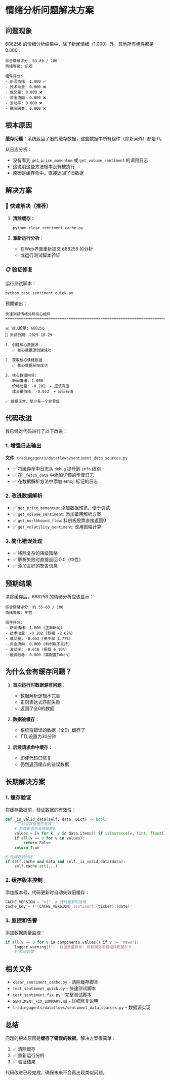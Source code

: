 # 情绪分析问题解决方案

## 问题现象

688256 的情绪分析结果中，除了新闻情绪（1.000）外，其他所有组件都是 0.000：

```
综合情绪评分: 63.89 / 100
情绪等级: 乐观

组件评分:
- 新闻情绪: 1.000 ✅
- 技术动量: 0.000 ❌
- 成交量: 0.000 ❌
- 资金流向: 0.000 ❌
- 波动率: 0.000 ❌
- 融资融券: 0.000 ❌
```

## 根本原因

**缓存问题**：系统返回了旧的缓存数据，这些数据中所有组件（除新闻外）都是 0。

从日志分析：
- 没有看到 `get_price_momentum` 或 `get_volume_sentiment` 的调用日志
- 这说明这些方法根本没有被执行
- 原因是缓存命中，直接返回了旧数据

## 解决方案

### 🚀 快速解决（推荐）

1. **清除缓存**：
   ```bash
   python clear_sentiment_cache.py
   ```

2. **重新运行分析**：
   - 在Web界面重新提交 688256 的分析
   - 或运行测试脚本验证

### 📋 验证修复

运行测试脚本：
```bash
python test_sentiment_quick.py
```

预期输出：
```
快速测试情绪分析核心组件
================================================================================

📊 测试股票: 688256
📅 测试日期: 2025-10-29

1. 创建核心数据源...
   ✅ 核心数据源创建成功

2. 获取核心情绪数据...
   ✅ 核心数据获取成功

3. 核心数据内容:
   新闻情绪: 1.000
   价格动量: -0.202  ← 应该有值
   成交量情绪: -0.053  ← 应该有值

✅ 数据正常，至少有一个非零值
```

## 代码改进

我已经对代码进行了以下改进：

### 1. 增强日志输出

**文件**: `tradingagents/dataflows/sentiment_data_sources.py`

- ✅ 将缓存命中日志从 `debug` 提升到 `info` 级别
- ✅ 在 `_fetch_data` 中添加详细的步骤日志
- ✅ 在数据解析方法中添加 emoji 标记的日志

### 2. 改进数据解析

- ✅ `get_price_momentum`: 添加数据预览，便于调试
- ✅ `get_volume_sentiment`: 添加备用解析方案
- ✅ `get_northbound_flow`: 科创板股票直接返回0
- ✅ `get_volatility_sentiment`: 改用振幅计算

### 3. 简化错误处理

- ✅ 移除复杂的降级策略
- ✅ 解析失败时直接返回 0.0（中性）
- ✅ 添加友好的警告信息

## 预期结果

清除缓存后，688256 的情绪分析应该显示：

```
综合情绪评分: 约 55-60 / 100
情绪等级: 中性

组件评分:
- 新闻情绪: 1.000 (正面新闻)
- 技术动量: -0.202 (跌幅 -2.02%)
- 成交量: -0.053 (换手率 1.77%)
- 资金流向: 0.000 (科创板不支持)
- 波动率: -0.610 (振幅 6.10%)
- 融资融券: 0.000 (需配置Token)
```

## 为什么会有缓存问题？

1. **首次运行时数据源有问题**：
   - 数据解析逻辑不完善
   - 正则表达式匹配失败
   - 返回了全0的数据

2. **数据被缓存**：
   - 系统将错误的数据（全0）缓存了
   - TTL设置为30分钟

3. **后续请求命中缓存**：
   - 即使代码已修复
   - 仍然返回缓存的错误数据

## 长期解决方案

### 1. 缓存验证

在缓存数据前，验证数据的有效性：

```python
def _is_valid_data(self, data: Dict) -> bool:
    """验证数据是否有效"""
    # 检查是否所有值都是0
    values = [v for k, v in data.items() if isinstance(v, (int, float))]
    if all(v == 0 for v in values):
        return False
    return True

# 在缓存前验证
if self.cache and data and self._is_valid_data(data):
    self.cache.set(...)
```

### 2. 缓存版本控制

添加版本号，代码更新时自动失效旧缓存：

```python
CACHE_VERSION = "v2"  # 代码更新时递增
cache_key = f"{CACHE_VERSION}:sentiment:{ticker}:{date}"
```

### 3. 监控和告警

添加数据质量监控：

```python
if all(v == 0 for v in components.values() if v != 'news'):
    logger.warning(f"⚠️  数据质量异常: 除新闻外所有组件都是0")
    # 发送告警
```

## 相关文件

- `clear_sentiment_cache.py` - 清除缓存脚本
- `test_sentiment_quick.py` - 快速测试脚本
- `test_sentiment_fix.py` - 完整测试脚本
- `SENTIMENT_FIX_SUMMARY.md` - 详细修复说明
- `tradingagents/dataflows/sentiment_data_sources.py` - 数据源实现

## 总结

问题的根本原因是**缓存了错误的数据**。解决方案很简单：

1. ✅ 清除缓存
2. ✅ 重新运行分析
3. ✅ 验证结果

代码改进已经完成，确保未来不会再出现类似问题。
